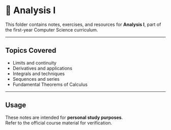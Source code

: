 # 📐 Analysis I

This folder contains notes, exercises, and resources for **Analysis I**, part of the first-year Computer Science curriculum.

---

## Topics Covered

- Limits and continuity  
- Derivatives and applications  
- Integrals and techniques  
- Sequences and series  
- Fundamental Theorems of Calculus

---

## Usage

These notes are intended for **personal study purposes**.  
Refer to the official course material for verification.
